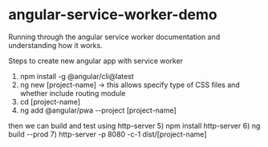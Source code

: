 # angular-service-worker-demo
Running through the angular service worker documentation and understanding how it works.

Steps to create new angular app with service worker

1) npm install -g @angular/cli@latest
2) ng new [project-name]
 -> this allows specify type of CSS files and whether include routing module
3) cd [project-name]
4) ng add @angular/pwa --project [project-name]

then we can build and test using http-server
5) npm install http-server
6) ng build --prod
7) http-server -p 8080 -c-1 dist/[project-name]